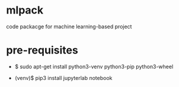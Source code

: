 # mlpack
code packacge for machine learning-based project


# pre-requisites
* $ sudo apt-get install python3-venv python3-pip python3-wheel

* (venv)$ pip3 install jupyterlab notebook